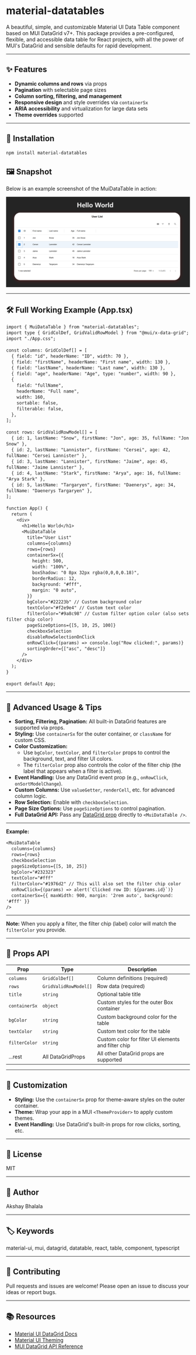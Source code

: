 # material-datatables

A beautiful, simple, and customizable Material UI Data Table component based on MUI DataGrid v7+. This package provides a pre-configured, flexible, and accessible data table for React projects, with all the power of MUI's DataGrid and sensible defaults for rapid development.

---

## ✨ Features
- **Dynamic columns and rows** via props
- **Pagination** with selectable page sizes
- **Column sorting, filtering, and management**
- **Responsive design** and style overrides via `containerSx`
- **ARIA accessibility** and virtualization for large data sets
- **Theme overrides** supported

---

## 🚀 Installation

```bash
npm install material-datatables
```


## 🖼️ Snapshot

Below is an example screenshot of the MuiDataTable in action:

![MuiDataTable Snapshot](./public/mui-datatable-screenshot.png)

---

## 🛠️ Full Working Example (App.tsx)

```tsx
import { MuiDataTable } from "material-datatables";
import type { GridColDef, GridValidRowModel } from "@mui/x-data-grid";
import "./App.css";

const columns: GridColDef[] = [
  { field: "id", headerName: "ID", width: 70 },
  { field: "firstName", headerName: "First name", width: 130 },
  { field: "lastName", headerName: "Last name", width: 130 },
  { field: "age", headerName: "Age", type: "number", width: 90 },
  {
    field: "fullName",
    headerName: "Full name",
    width: 160,
    sortable: false,
    filterable: false,
  },
];

const rows: GridValidRowModel[] = [
  { id: 1, lastName: "Snow", firstName: "Jon", age: 35, fullName: "Jon Snow" },
  { id: 2, lastName: "Lannister", firstName: "Cersei", age: 42, fullName: "Cersei Lannister" },
  { id: 3, lastName: "Lannister", firstName: "Jaime", age: 45, fullName: "Jaime Lannister" },
  { id: 4, lastName: "Stark", firstName: "Arya", age: 16, fullName: "Arya Stark" },
  { id: 5, lastName: "Targaryen", firstName: "Daenerys", age: 34, fullName: "Daenerys Targaryen" },
];

function App() {
  return (
    <div>
      <h1>Hello World</h1>
      <MuiDataTable
        title="User List"
        columns={columns}
        rows={rows}
        containerSx={{
          height: 500,
          width: "100%",
          boxShadow: "0 8px 32px rgba(0,0,0,0.18)",
          borderRadius: 12,
          background: "#fff",
          margin: "0 auto",
        }}
        bgColor="#22223b" // Custom background color
        textColor="#f2e9e4" // Custom text color
        filterColor="#9a8c98" // Custom filter option color (also sets filter chip color)
        pageSizeOptions={[5, 10, 25, 100]}
        checkboxSelection
        disableRowSelectionOnClick
        onRowClick={(params) => console.log("Row clicked:", params)}
        sortingOrder={["asc", "desc"]}
      />
    </div>
  );
}

export default App;
```

---

## 🧩 Advanced Usage & Tips

- **Sorting, Filtering, Pagination:** All built-in DataGrid features are supported via props.
- **Styling:** Use `containerSx` for the outer container, or `className` for custom CSS.
- **Color Customization:**
  - Use `bgColor`, `textColor`, and `filterColor` props to control the background, text, and filter UI colors.
  - The `filterColor` prop also controls the color of the filter chip (the label that appears when a filter is active).
- **Event Handling:** Use any DataGrid event prop (e.g., `onRowClick`, `onSortModelChange`).
- **Custom Columns:** Use `valueGetter`, `renderCell`, etc. for advanced column logic.
- **Row Selection:** Enable with `checkboxSelection`.
- **Page Size Options:** Use `pageSizeOptions` to control pagination.
- **Full DataGrid API:** Pass any [DataGrid prop](https://mui.com/x/api/data-grid/data-grid-props/) directly to `<MuiDataTable />`.

---

**Example:**
```tsx
<MuiDataTable
  columns={columns}
  rows={rows}
  checkboxSelection
  pageSizeOptions={[5, 10, 25]}
  bgColor="#232323"
  textColor="#fff"
  filterColor="#1976d2" // This will also set the filter chip color
  onRowClick={(params) => alert(`Clicked row ID: ${params.id}`)}
  containerSx={{ maxWidth: 900, margin: '2rem auto', background: '#fff' }}
/>
```

---

**Note:** When you apply a filter, the filter chip (label) color will match the `filterColor` you provide.

---

## 📑 Props API

| Prop           | Type                | Description                              |
|----------------|---------------------|------------------------------------------|
| `columns`      | `GridColDef[]`      | Column definitions (required)            |
| `rows`         | `GridValidRowModel[]`| Row data (required)                      |
| `title`        | `string`            | Optional table title                     |
| `containerSx`  | `object`            | Custom styles for the outer Box container|
| `bgColor`      | `string`            | Custom background color for the table    |
| `textColor`    | `string`            | Custom text color for the table          |
| `filterColor`  | `string`            | Custom color for filter UI elements and filter chip |
| ...rest        | All DataGridProps   | All other DataGrid props are supported   |

---

## 🎨 Customization
- **Styling:** Use the `containerSx` prop for theme-aware styles on the outer container.
- **Theme:** Wrap your app in a MUI `<ThemeProvider>` to apply custom themes.
- **Event Handling:** Use DataGrid's built-in props for row clicks, sorting, etc.

---

## 📝 License
MIT

---

## 👤 Author
Akshay Bhalala

---

## 🏷️ Keywords
material-ui, mui, datagrid, datatable, react, table, component, typescript 

---

## 🤝 Contributing
Pull requests and issues are welcome! Please open an issue to discuss your ideas or report bugs.

---

## 📚 Resources
- [Material UI DataGrid Docs](https://mui.com/x/react-data-grid/)
- [Material UI Theming](https://mui.com/material-ui/customization/theming/)
- [MUI DataGrid API Reference](https://mui.com/x/api/data-grid/data-grid/) 